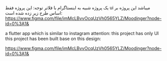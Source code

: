 یک پروژه شبیه به اینستاگرام با فلاتر 
توجه: این پروژه فقط ui میباشد 
این پروژه بر اساس طرح زیر زده شده است:
https://www.figma.com/file/imMcLBvvOcqUzVh0565YLZ/Moodinger?node-id=0%3A1&

a flutter app which is similar to instagram
attention: this project has only UI 
this project has been built base on this design:

https://www.figma.com/file/imMcLBvvOcqUzVh0565YLZ/Moodinger?node-id=0%3A1&
